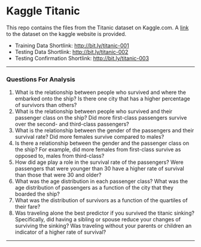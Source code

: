 # Kaggle Titanic

This repo contains the files from the Titanic dataset on Kaggle.com.  A [link](https://www.kaggle.com/c/titanic/data) to the dataset on the kaggle website is provided. 

+ Training Data Shortlink: http://bit.ly/titanic-001
+ Testing Data Shortlink:  http://bit.ly/titanic-002
+ Testing Confirmation Shortlink:  http://bit.ly/titanic-003

***

### Questions For Analysis 

1.  What is the relationship between people who survived and where the embarked onto the ship?  Is there one city that has a higher percentage of survivors than others?
2. What is the relationship between people who survived and their passenger class on the ship?  Did more first-class passengers survive over the second- and third-class passengers?
3. What is the relationship between the gender of the passengers and their survival rate?  Did more females survive compared to males?  
4. Is there a relationship between the gender and the passenger class on the ship?  For example, did more females from first-class survive as opposed to, males from third-class?
5. How did age play a role in the survival rate of the passengers?  Were passengers that were younger than 30 have a higher rate of survival than those that were 30 and older?
6. What was the age distribution in each passenger class?  What was the age distribution of passengers as a function of the city that they boarded the ship?
7. What was the distribution of survivors as a function of the quartiles of their fare?
8. Was traveling alone the best predictor if you survived the titanic sinking? Specifically, did having a sibling or spouse reduce your changes of surviving the sinking?  Was traveling without your parents or children an indicator of a higher rate of survival?

***

